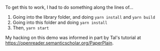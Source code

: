 To get this to work, I had to do something along the lines of...

1. Going into the library folder, and doing `yarn install` and `yarn build`
2. Going into this folder and doing `yarn install`
3. Then, `yarn start`

My hacking on this demo was informed in part by Tal's tutorial at
https://openreader.semanticscholar.org/PaperPlain.
